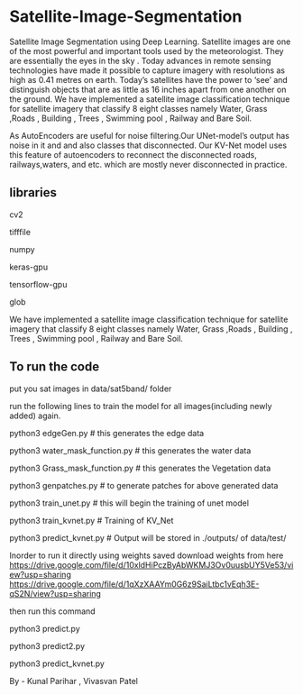 # Satellite-Image-Segmentation
Satellite Image Segmentation using Deep Learning.
Satellite images are one of the most powerful and important tools used by the meteorologist. 
They are essentially the eyes in the sky . Today advances in remote sensing technologies have made it possible to capture imagery with resolutions as high as 0.41 metres on earth.
Today’s satellites have the power to ‘see’ and distinguish objects that are as little as 16 inches apart from one another on the ground. 
We have implemented a satellite image classification technique for satellite imagery that classify 8 eight classes namely Water, Grass ,Roads , Building , Trees , Swimming pool , Railway and Bare Soil.

As AutoEncoders are useful for noise filtering.Our UNet-model’s output has noise in it and and also classes that disconnected. Our KV-Net model uses this feature of autoencoders to reconnect the disconnected roads, railways,waters, and etc. which are mostly never disconnected in practice.

## libraries

cv2

tifffile

numpy

keras-gpu

tensorflow-gpu

glob


We have implemented a satellite image classification technique for satellite imagery that classify 8 eight classes namely Water, Grass ,Roads , Building , Trees , Swimming pool , Railway and Bare Soil.

## To run the code

put you sat images in data/sat5band/ folder

run the following lines to train the model for all images(including newly added) again.


python3 edgeGen.py                 # this generates the edge data

python3 water_mask_function.py     # this generates the water data 

python3 Grass_mask_function.py     # this generates the Vegetation data


python3 genpatches.py              # to generate patches for above generated data


python3 train_unet.py              # this will begin the training of unet model


python3 train_kvnet.py             # Training of KV_Net


python3 predict_kvnet.py           # Output will be stored in ./outputs/ of data/test/


Inorder to run it directly using weights saved
download weights from here 
https://drive.google.com/file/d/10xldHiPczByAbWKMJ3Ov0uusbUY5Ve53/view?usp=sharing
https://drive.google.com/file/d/1qXzXAAYm0G6z9SaiLtbc1vEqh3E-qS2N/view?usp=sharing

then run this command

python3 predict.py

python3 predict2.py

python3 predict_kvnet.py


By - Kunal Parihar , Vivasvan Patel
